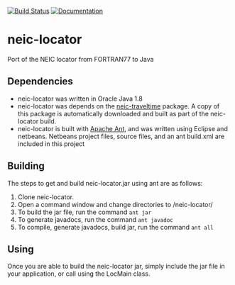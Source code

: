 [![Build Status](https://travis-ci.org/usgs/neic-locator.svg?branch=master)](https://travis-ci.org/usgs/neic-locator)
[![Documentation](https://usgs.github.io/neic-locator/codedocumented.svg)](https://usgs.github.io/neic-locator/)

# neic-locator
Port of the NEIC locator from FORTRAN77 to Java

Dependencies
------
* neic-locator was written in Oracle Java 1.8
* neic-locator was depends on the [neic-traveltime](https://github.com/usgs/neic-traveltime)
package. A copy of this package is automatically downloaded and built as part of
the neic-locator build.
* neic-locator is built with [Apache Ant](http://ant.apache.org/), and was
written using Eclipse and netbeans.  Netbeans project files, source files,
and an ant build.xml are included in this project

Building
------
The steps to get and build neic-locator.jar using ant are as follows:

1. Clone neic-locator.
2. Open a command window and change directories to /neic-locator/
3. To build the jar file, run the command `ant jar`
4. To generate javadocs, run the command `ant javadoc`
5. To compile, generate javadocs, build jar, run the command `ant all`

Using
-----
Once you are able to build the neic-locator jar, simply include the jar
file in your application, or call using the LocMain class.
